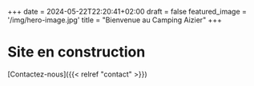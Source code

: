 +++
date = 2024-05-22T22:20:41+02:00
draft = false
featured_image = '/img/hero-image.jpg'
title = "Bienvenue au Camping Aizier"
+++
# Site en construction

[Contactez-nous]({{< relref "contact" >}})